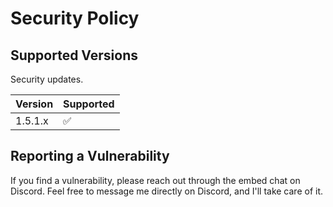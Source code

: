 # Security Policy

## Supported Versions

Security updates.

| Version | Supported          |
| ------- | ------------------ |
| 1.5.1.x   | :white_check_mark: |

## Reporting a Vulnerability

If you find a vulnerability, please reach out through the embed chat on Discord. 
Feel free to message me directly on Discord, and I'll take care of it.
